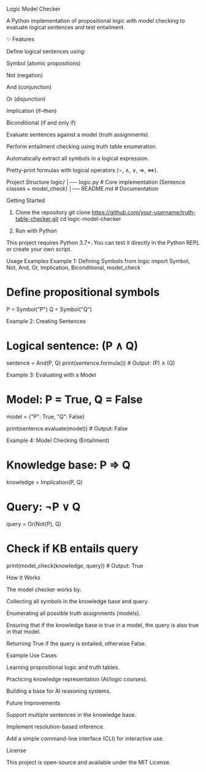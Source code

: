 Logic Model Checker

A Python implementation of propositional logic with model checking to evaluate logical sentences and test entailment.

✨ Features

Define logical sentences using:

Symbol (atomic propositions)

Not (negation)

And (conjunction)

Or (disjunction)

Implication (if–then)

Biconditional (if and only if)

Evaluate sentences against a model (truth assignments).

Perform entailment checking using truth table enumeration.

Automatically extract all symbols in a logical expression.

Pretty-print formulas with logical operators (¬, ∧, ∨, =>, <=>).

Project Structure
logic/
│── logic.py         # Core implementation (Sentence classes + model_check)
│── README.md        # Documentation

Getting Started
1. Clone the repository
git clone https://github.com/your-username/truth-table-checker.git
cd logic-model-checker

3. Run with Python

This project requires Python 3.7+.
You can test it directly in the Python REPL or create your own script.

Usage Examples
Example 1: Defining Symbols
from logic import Symbol, Not, And, Or, Implication, Biconditional, model_check

# Define propositional symbols
P = Symbol("P")
Q = Symbol("Q")

Example 2: Creating Sentences
# Logical sentence: (P ∧ Q)
sentence = And(P, Q)
print(sentence.formula())   # Output: (P) ∧ (Q)

Example 3: Evaluating with a Model
# Model: P = True, Q = False
model = {"P": True, "Q": False}

print(sentence.evaluate(model))  # Output: False

Example 4: Model Checking (Entailment)
# Knowledge base: P => Q
knowledge = Implication(P, Q)

# Query: ¬P ∨ Q
query = Or(Not(P), Q)

# Check if KB entails query
print(model_check(knowledge, query))  # Output: True

How It Works

The model checker works by:

Collecting all symbols in the knowledge base and query.

Enumerating all possible truth assignments (models).

Ensuring that if the knowledge base is true in a model, the query is also true in that model.

Returning True if the query is entailed, otherwise False.

Example Use Cases

Learning propositional logic and truth tables.

Practicing knowledge representation (AI/logic courses).

Building a base for AI reasoning systems.

Future Improvements

Support multiple sentences in the knowledge base.

Implement resolution-based inference.

Add a simple command-line interface (CLI) for interactive use.

License

This project is open-source and available under the MIT License.
